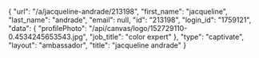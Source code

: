 {
    "url": "\/a\/jacqueline-andrade\/213198",
    "first_name": "jacqueline",
    "last_name": "andrade",
    "email": null,
    "id": "213198",
    "login_id": "1759121",
    "data": {
        "profilePhoto": "\/api\/canvas\/logo\/152729110-0.4534245653543.jpg",
        "job_title": "color expert"
    },
    "type": "captivate",
    "layout": "ambassador",
    "title": "jacqueline andrade"
}